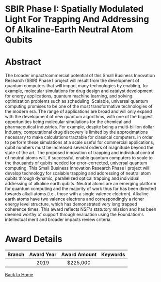 
SBIR Phase I: Spatially Modulated Light For Trapping And Addressing Of Alkaline-Earth Neutral Atom Qubits
=========================================================================================================

# Abstract


The broader impact/commercial potential of this Small Business Innovation Research (SBIR) Phase I project will result from the development of quantum computers that will impact many technologies by enabling, for example, molecular simulations for drug design and catalyst development for energy applications, quantum machine learning, and solving optimization problems such as scheduling. Scalable, universal quantum computing promises to be one of the most transformative technologies of the modern era. The range of applications are broad and will only expand with the development of new quantum algorithms, with one of the biggest opportunities being molecular simulations for the chemical and pharmaceutical industries. For example, despite being a multi-billion dollar industry, computational drug discovery is limited by the approximations necessary to make calculations tractable for classical computers. In order to perform these simulations at a scale useful for commercial applications, qubit numbers must be increased several orders of magnitude beyond the state of the art. The proposed innovation of trapping and individual control of neutral atoms will, if successful, enable quantum computers to scale to the thousands of qubits needed for error-corrected, universal quantum computing. This Small Business Innovation Research Phase I project will develop technology for scalable trapping and addressing of neutral atom qubits through dynamic, parallelized optical trapping and individual addressing of alkaline earth qubits. Neutral atoms are an emerging platform for quantum computing and the majority of work thus far has been directed towards alkali atoms (i.e., those with a single valence electron). Alkaline earth atoms have two valence electrons and correspondingly a richer energy level structure, which has demonstrated very long trapped coherence times. This award reflects NSF's statutory mission and has been deemed worthy of support through evaluation using the Foundation's intellectual merit and broader impacts review criteria.  

# Award Details

|Branch|Award Year|Award Amount|Keywords|
| :---: | :---: | :---: | :---: |
||2019|$225,000||
  
  


[Back to Home](https://github.com/chrischow/dod_sbir_awards#450)